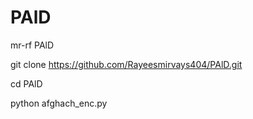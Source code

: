 # PAlD
mr-rf PAlD


git clone
https://github.com/Rayeesmirvays404/PAlD.git

cd PAlD

python afghach_enc.py
